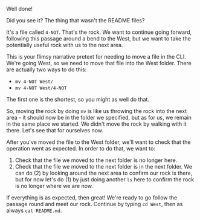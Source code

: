Well done!

Did you see it? The thing that wasn't the README files?

It's a file called `4-NOT`. That's the rock. We want to continue going forward, following this passage around a bend to the West, but we want to take the potentially useful rock with us to the next area. 

This is your flimsy narrative pretext for needing to move a file in the CLI. We're going West, so we need to move that file into the West folder. There are actually two ways to do this:

- `mv 4-NOT West/`
- `mv 4-NOT West/4-NOT` 

The first one is the shortest, so you might as well do that.

So, moving the rock by doing `mv` is like us throwing the rock into the next area - it should now be in the folder we specified, but as for us, we remain in the same place we started. We didn't move the rock by walking with it there. Let's see that for ourselves now.

After you've moved the file to the West folder, we'll want to check that the operation went as expected. In order to do that, we want to:
1. Check that the file we moved to the next folder is no longer here.
2. Check that the file we moved to the next folder is in the next folder.
We can do (2) by looking around the next area to confirm our rock is there, but for now let's do (1) by just doing another `ls` here to confirm the rock is no longer where we are now.

If everything is as expected, then great! We're ready to go follow the passage round and meet our rock. Continue by typing `cd West`, then as always `cat README.md`.
